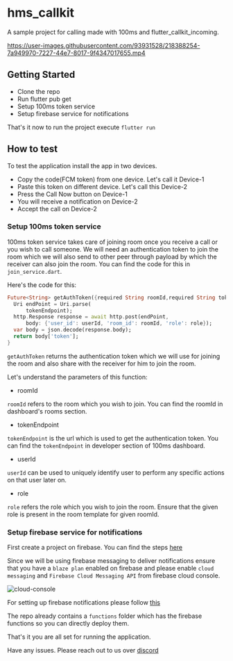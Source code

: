 # hms_callkit

A sample project for calling made with 100ms and flutter_callkit_incoming.

https://user-images.githubusercontent.com/93931528/218388254-7a949970-7227-44e7-8017-9f4347017655.mp4

## Getting Started

- Clone the repo
- Run flutter pub get
- Setup 100ms token service
- Setup firebase service for notifications

That's it now to run the project execute `flutter run`

## How to test

To test the application install the app in two devices.

- Copy the code(FCM token) from one device. Let's call it Device-1
- Paste this token on different device. Let's call this Device-2
- Press the Call Now button on Device-1
- You will receive a notification on Device-2 
- Accept the call on Device-2

### Setup 100ms token service

100ms token service takes care of joining room once you receive a call or you wish to call someone.
We will need an authentication token to join the room which we will also send to other peer through payload by which the receiver can also join the room. You can find the code for this in `join_service.dart`.

Here's the code for this: 

```dart 
Future<String> getAuthToken({required String roomId,required String tokenEndpoint,required String userId,required String role}) async {
  Uri endPoint = Uri.parse(
      tokenEndpoint);
  http.Response response = await http.post(endPoint,
      body: {'user_id': userId, 'room_id': roomId, 'role': role});
  var body = json.decode(response.body);
  return body['token'];
}
```

`getAuthToken` returns the authentication token which we will use for joining the room and also share with the receiver for him to join the room.

Let's understand the parameters of this function:

- roomId

`roomId` refers to the room which you wish to join. You can find the roomId in dashboard's rooms section.

- tokenEndpoint

`tokenEndpoint` is the url which is used to get the authentication token. You can find the `tokenEndpoint` in developer section of 100ms dashboard.

- userId

`userId` can be used to uniquely identify user to perform any specific actions on that user later on.

- role

`role` refers the role which you wish to join the room. Ensure that the given role is present in the room template for given roomId.

### Setup firebase service for notifications

First create a project on firebase. You can find the steps [here](https://medium.com/enappd/adding-firebase-to-your-flutter-app-281b8f391b47)

Since we will be using firebase messaging to deliver notifications ensure that you have a `blaze plan` enabled on firebase and please enable `cloud messaging` and `Firebase Cloud Messaging API` from firebase cloud console.

![cloud-console](https://user-images.githubusercontent.com/93931528/218379651-d35036ff-98f2-4b6c-a298-4a229d3326b7.jpeg)

For setting up firebase notifications please follow [this](https://quickcoder.org/flutter-push-notifications/)

The repo already contains a `functions` folder which has the firebase functions so you can directly deploy them.

That's it you are all set for running the application.

Have any issues. Please reach out to us over [discord](https://100ms.live/discord)
